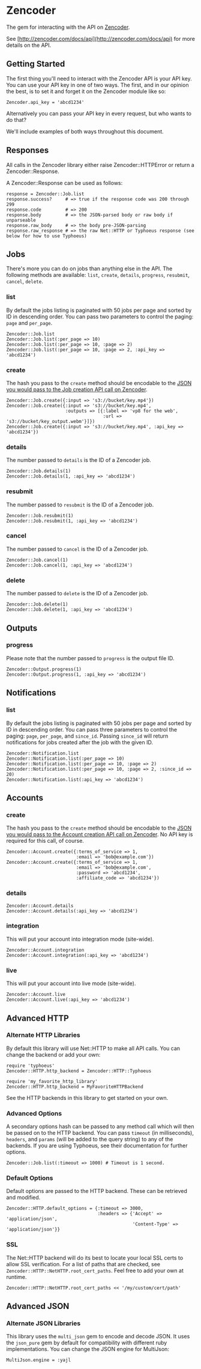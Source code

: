 # Zencoder

The gem for interacting with the API on [Zencoder](http://zencoder.com).

See [http://zencoder.com/docs/api](http://zencoder.com/docs/api) for more details on the API.

## Getting Started

The first thing you'll need to interact with the Zencoder API is your API key. You can use your API key in one of two ways. The first, and in our opinion the best, is to set it and forget it on the Zencoder module like so:

    Zencoder.api_key = 'abcd1234'

Alternatively you can pass your API key in every request, but who wants to do that?

We'll include examples of both ways throughout this document.

## Responses

All calls in the Zencoder library either raise Zencoder::HTTPError or return a Zencoder::Response.

A Zencoder::Response can be used as follows:

    response = Zencoder::Job.list
    response.success?     # => true if the response code was 200 through 299
    response.code         # => 200
    response.body         # => the JSON-parsed body or raw body if unparseable
    response.raw_body     # => the body pre-JSON-parsing
    response.raw_response # => the raw Net::HTTP or Typhoeus response (see below for how to use Typhoeus)

## Jobs

There's more you can do on jobs than anything else in the API. The following methods are available: `list`, `create`, `details`, `progress`, `resubmit`, `cancel`, `delete`.

### list

By default the jobs listing is paginated with 50 jobs per page and sorted by ID in descending order. You can pass two parameters to control the paging: `page` and `per_page`.

    Zencoder::Job.list
    Zencoder::Job.list(:per_page => 10)
    Zencoder::Job.list(:per_page => 10, :page => 2)
    Zencoder::Job.list(:per_page => 10, :page => 2, :api_key => 'abcd1234')

### create

The hash you pass to the `create` method should be encodable to the [JSON you would pass to the Job creation API call on Zencoder](http://zencoder.com/docs/api/#encoding-job).

    Zencoder::Job.create({:input => 's3://bucket/key.mp4'})
    Zencoder::Job.create({:input => 's3://bucket/key.mp4',
                          :outputs => [{:label => 'vp8 for the web',
                                        :url => 's3://bucket/key_output.webm'}]})
    Zencoder::Job.create({:input => 's3://bucket/key.mp4', :api_key => 'abcd1234'})

### details

The number passed to `details` is the ID of a Zencoder job.

    Zencoder::Job.details(1)
    Zencoder::Job.details(1, :api_key => 'abcd1234')

### resubmit

The number passed to `resubmit` is the ID of a Zencoder job.

    Zencoder::Job.resubmit(1)
    Zencoder::Job.resubmit(1, :api_key => 'abcd1234')

### cancel

The number passed to `cancel` is the ID of a Zencoder job.

    Zencoder::Job.cancel(1)
    Zencoder::Job.cancel(1, :api_key => 'abcd1234')

### delete

The number passed to `delete` is the ID of a Zencoder job.

    Zencoder::Job.delete(1)
    Zencoder::Job.delete(1, :api_key => 'abcd1234')

## Outputs

### progress

Please note that the number passed to `progress` is the output file ID.

    Zencoder::Output.progress(1)
    Zencoder::Output.progress(1, :api_key => 'abcd1234')

## Notifications

### list

By default the jobs listing is paginated with 50 jobs per page and sorted by ID in descending order. You can pass three parameters to control the paging: `page`, `per_page`, and `since_id`. Passing `since_id` will return notifications for jobs created after the job with the given ID.

    Zencoder::Notification.list
    Zencoder::Notification.list(:per_page => 10)
    Zencoder::Notification.list(:per_page => 10, :page => 2)
    Zencoder::Notification.list(:per_page => 10, :page => 2, :since_id => 20)
    Zencoder::Notification.list(:api_key => 'abcd1234')

## Accounts

### create

The hash you pass to the `create` method should be encodable to the [JSON you would pass to the Account creation API call on Zencoder](http://zencoder.com/docs/api/#accounts). No API key is required for this call, of course.

    Zencoder::Account.create({:terms_of_service => 1,
                              :email => 'bob@example.com'})
    Zencoder::Account.create({:terms_of_service => 1,
                              :email => 'bob@example.com',
                              :password => 'abcd1234',
                              :affiliate_code => 'abcd1234'})

### details

    Zencoder::Account.details
    Zencoder::Account.details(:api_key => 'abcd1234')

### integration

This will put your account into integration mode (site-wide).

    Zencoder::Account.integration
    Zencoder::Account.integration(:api_key => 'abcd1234')

### live

This will put your account into live mode (site-wide).

    Zencoder::Account.live
    Zencoder::Account.live(:api_key => 'abcd1234')

## Advanced HTTP

### Alternate HTTP Libraries

By default this library will use Net::HTTP to make all API calls. You can change the backend or add your own:

    require 'typhoeus'
    Zencoder::HTTP.http_backend = Zencoder::HTTP::Typhoeus

    require 'my_favorite_http_library'
    Zencoder::HTTP.http_backend = MyFavoriteHTTPBackend

See the HTTP backends in this library to get started on your own.

### Advanced Options

A secondary options hash can be passed to any method call which will then be passed on to the HTTP backend. You can pass `timeout` (in milliseconds), `headers`, and `params` (will be added to the query string) to any of the backends. If you are using Typhoeus, see their documentation for further options.

    Zencoder::Job.list(:timeout => 1000) # Timeout is 1 second.

### Default Options

Default options are passed to the HTTP backend. These can be retrieved and modified.

    Zencoder::HTTP.default_options = {:timeout => 3000,
                                      :headers => {'Accept' => 'application/json',
                                                   'Content-Type' => 'application/json'}}

### SSL

The Net::HTTP backend will do its best to locate your local SSL certs to allow SSL verification. For a list of paths that are checked, see `Zencoder::HTTP::NetHTTP.root_cert_paths`. Feel free to add your own at runtime.

    Zencoder::HTTP::NetHTTP.root_cert_paths << '/my/custom/cert/path'

## Advanced JSON

### Alternate JSON Libraries

This library uses the `multi_json` gem to encode and decode JSON. It uses the `json_pure` gem by default for compatibility with different ruby implementations. You can change the JSON engine for MultiJson:

    MultiJson.engine = :yajl
